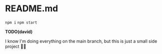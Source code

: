 # README.md

`npm i`
`npm start`

**TODO(david)**

I know I'm doing everything on the main branch, but this is just a small side project 🤷‍♂️
